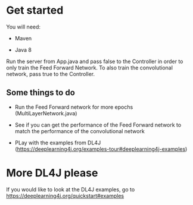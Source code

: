 # Get started

You will need:

- Maven

- Java 8

Run the server from App.java and pass false to the Controller in order to only train the Feed Forward Network.
To also train the convolutional network, pass true to the Controller.

## Some things to do

- Run the Feed Forward network for more epochs (MultiLayerNetwork.java) 

- See if you can get the performance of the Feed Forward network to match the performance of the convolutional network

- PLay with the examples from DL4J (https://deeplearning4j.org/examples-tour#deeplearning4j-examples)

# More DL4J please

If you would like to look at the DL4J examples, go to https://deeplearning4j.org/quickstart#examples
